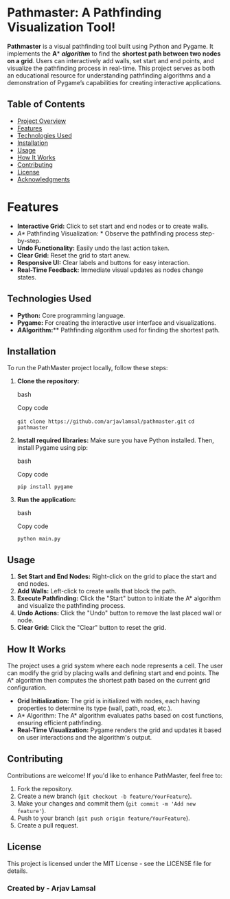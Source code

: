 # Pathmaster: A Pathfinding Visualization Tool!


**Pathmaster** is a visual pathfinding tool built using Python and Pygame. It implements the **A*** ***algorithm*** to find the **shortest path between two nodes on a grid**. Users can interactively add walls, set start and end points, and visualize the pathfinding process in real-time. This project serves as both an educational resource for understanding pathfinding algorithms and a demonstration of Pygame’s capabilities for creating interactive applications.
## Table of Contents

-   [Project Overview](#project-overview)
-   [Features](#features)
-   [Technologies Used](#technologies-used)
-   [Installation](#installation)
-   [Usage](#usage)
-   [How It Works](#how-it-works)
-   [Contributing](#contributing)
-   [License](#license)
-   [Acknowledgments](#acknowledgments)


# Features

-   **Interactive Grid:** Click to set start and end nodes or to create walls.
-   _A*_ Pathfinding Visualization: * Observe the pathfinding process step-by-step.
-   **Undo Functionality:** Easily undo the last action taken.
-   **Clear Grid:** Reset the grid to start anew.
-   **Responsive UI:** Clear labels and buttons for easy interaction.
-   **Real-Time Feedback:** Immediate visual updates as nodes change states.

## Technologies Used

-   **Python:** Core programming language.
-   **Pygame:** For creating the interactive user interface and visualizations.
-   ***A*Algorithm:**** Pathfinding algorithm used for finding the shortest path.



## Installation

To run the PathMaster project locally, follow these steps:

1.  **Clone the repository:**
    
    bash
    
    Copy code
    
    `git clone https://github.com/arjavlamsal/pathmaster.git`
   `cd pathmaster` 
    
2.  **Install required libraries:** Make sure you have Python installed. Then, install Pygame using pip:
    
    bash
    
    Copy code
    
    `pip install pygame` 
    
3.  **Run the application:**
    
    bash
    
    Copy code
    
    `python main.py` 
    

## Usage

1.  **Set Start and End Nodes:** Right-click on the grid to place the start and end nodes.
2.  **Add Walls:** Left-click to create walls that block the path.
3.  **Execute Pathfinding:** Click the "Start" button to initiate the A* algorithm and visualize the pathfinding process.
4.  **Undo Actions:** Click the "Undo" button to remove the last placed wall or node.
5.  **Clear Grid:** Click the "Clear" button to reset the grid.

## How It Works

The project uses a grid system where each node represents a cell. The user can modify the grid by placing walls and defining start and end points. The A* algorithm then computes the shortest path based on the current grid configuration.

-   **Grid Initialization:** The grid is initialized with nodes, each having properties to determine its type (wall, path, road, etc.).
-   A* Algorithm: The A* algorithm evaluates paths based on cost functions, ensuring efficient pathfinding.
-   **Real-Time Visualization:** Pygame renders the grid and updates it based on user interactions and the algorithm's output.

## Contributing

Contributions are welcome! If you'd like to enhance PathMaster, feel free to:

1.  Fork the repository.
2.  Create a new branch (`git checkout -b feature/YourFeature`).
3.  Make your changes and commit them (`git commit -m 'Add new feature'`).
4.  Push to your branch (`git push origin feature/YourFeature`).
5.  Create a pull request.

## License

This project is licensed under the MIT License - see the LICENSE file for details.

 ### Created by - Arjav Lamsal
```
